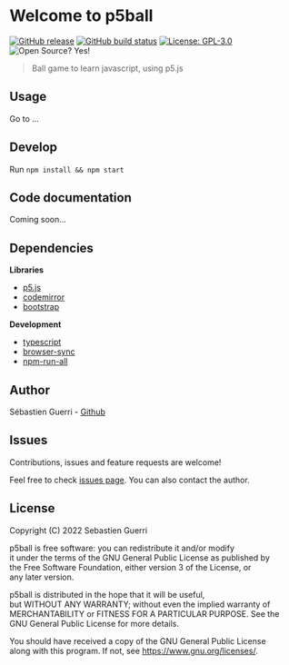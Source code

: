 # Welcome to p5ball

[![GitHub release](https://img.shields.io/github/v/release/sguerri/p5ball.svg)](https://github.com/sguerri/p5ball/releases/)
[![GitHub build status](https://img.shields.io/github/workflow/status/sguerri/p5ball/publish)](https://github.com/sguerri/p5ball/actions/workflows/publish.yml)
[![License: GPL-3.0](https://img.shields.io/badge/license-GPL--3.0-blue)](https://spdx.org/licenses/GPL-3.0-or-later.html)
![Open Source? Yes!](https://badgen.net/badge/Open%20Source%20%3F/Yes%21/blue?icon=github)

> Ball game to learn javascript, using p5.js

## Usage

Go to ...

## Develop

Run `npm install && npm start`

## Code documentation

Coming soon...

## Dependencies

**Libraries**
- [p5.js](https://p5js.org/)
- [codemirror](https://codemirror.net/)
- [bootstrap](https://getbootstrap.com/)

**Development**
- [typescript](https://github.com/Microsoft/TypeScript)
- [browser-sync](https://github.com/BrowserSync/browser-sync)
- [npm-run-all](https://github.com/mysticatea/npm-run-all)

## Author

Sébastien Guerri - [Github](https://github.com/sguerri)

## Issues

Contributions, issues and feature requests are welcome!

Feel free to check [issues page](https://gitlab.com/sguerri/p5ball/issues). You can also contact the author.

## License

Copyright (C) 2022 Sebastien Guerri

p5ball is free software: you can redistribute it and/or modify  
it under the terms of the GNU General Public License as published by  
the Free Software Foundation, either version 3 of the License, or  
any later version.

p5ball is distributed in the hope that it will be useful,  
but WITHOUT ANY WARRANTY; without even the implied warranty of  
MERCHANTABILITY or FITNESS FOR A PARTICULAR PURPOSE. See the  
GNU General Public License for more details.

You should have received a copy of the GNU General Public License  
along with this program.  If not, see <https://www.gnu.org/licenses/>.
